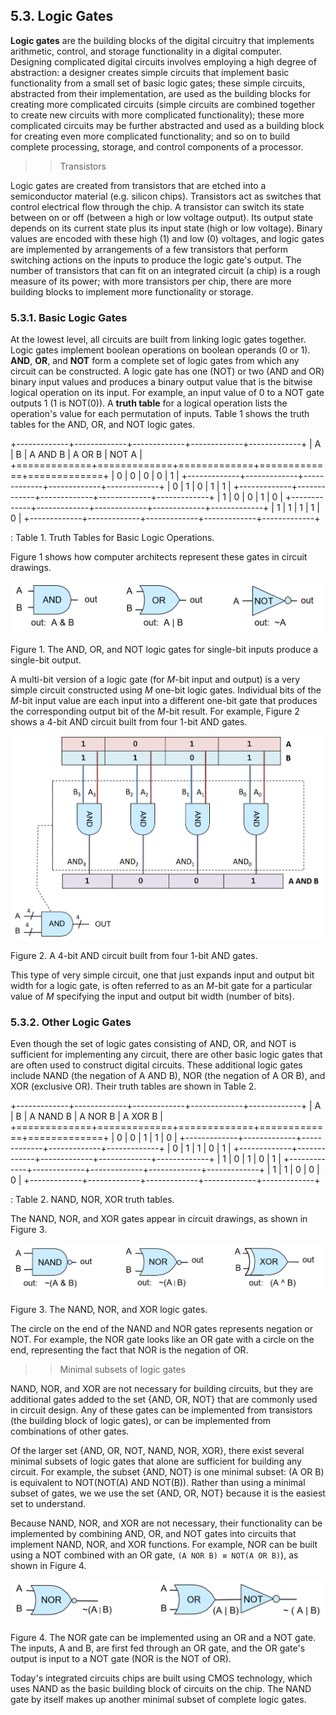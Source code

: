 
## 5.3. Logic Gates 

**Logic gates** are the building blocks of the digital circuitry that
implements arithmetic, control, and storage functionality in a digital
computer. Designing complicated digital circuits involves employing a
high degree of abstraction: a designer creates simple circuits that
implement basic functionality from a small set of basic logic gates;
these simple circuits, abstracted from their implementation, are used as
the building blocks for creating more complicated circuits (simple
circuits are combined together to create new circuits with more
complicated functionality); these more complicated circuits may be
further abstracted and used as a building block for creating even more
complicated functionality; and so on to build complete processing,
storage, and control components of a processor.


>> Transistors


Logic gates are created from transistors that are etched into a
semiconductor material (e.g. silicon chips). Transistors act as switches
that control electrical flow through the chip. A transistor can switch
its state between on or off (between a high or low voltage output). Its
output state depends on its current state plus its input state (high or
low voltage). Binary values are encoded with these high (1) and low (0)
voltages, and logic gates are implemented by arrangements of a few
transistors that perform switching actions on the inputs to produce the
logic gate's output. The number of transistors that can fit on an
integrated circuit (a chip) is a rough measure of its power; with more
transistors per chip, there are more building blocks to implement more
functionality or storage.



### 5.3.1. Basic Logic Gates 

At the lowest level, all circuits are built from linking logic gates
together. Logic gates implement boolean operations on boolean operands
(0 or 1). **AND**, **OR**, and **NOT** form a complete set of logic
gates from which any circuit can be constructed. A logic gate has one
(NOT) or two (AND and OR) binary input values and produces a binary
output value that is the bitwise logical operation on its input. For
example, an input value of 0 to a NOT gate outputs 1 (1 is NOT(0)). A
**truth table** for a logical operation lists the operation's value for
each permutation of inputs. Table 1 shows the truth
tables for the AND, OR, and NOT logic gates.


+-------------+-------------+-------------+-------------+-------------+
| A           | B           | A AND B     | A OR B      | NOT A       |
+=============+=============+=============+=============+=============+
| 0           | 0           | 0           | 0           | 1           |
+-------------+-------------+-------------+-------------+-------------+
| 0           | 1           | 0           | 1           | 1           |
+-------------+-------------+-------------+-------------+-------------+
| 1           | 0           | 0           | 1           | 0           |
+-------------+-------------+-------------+-------------+-------------+
| 1           | 1           | 1           | 1           | 0           |
+-------------+-------------+-------------+-------------+-------------+

: Table 1. Truth Tables for Basic Logic Operations.

Figure 1 shows how computer architects represent these
gates in circuit drawings.




![AND, OR, and NOT logic gates.](_images/gates.png)


Figure 1. The AND, OR, and NOT logic gates for single-bit inputs produce
a single-bit output.


A multi-bit version of a logic gate (for *M*-bit input and output) is a
very simple circuit constructed using *M* one-bit logic gates.
Individual bits of the *M*-bit input value are each input into a
different one-bit gate that produces the corresponding output bit of the
*M*-bit result. For example, Figure 2 shows a 4-bit AND
circuit built from four 1-bit AND gates.




![4-bit AND gate built from 1-bit AND gates.](_images/4bitand.png)


Figure 2. A 4-bit AND circuit built from four 1-bit AND gates.


This type of very simple circuit, one that just expands input and output
bit width for a logic gate, is often referred to as an *M*-bit gate for
a particular value of *M* specifying the input and output bit width
(number of bits).



### 5.3.2. Other Logic Gates 

Even though the set of logic gates consisting of AND, OR, and NOT is
sufficient for implementing any circuit, there are other basic logic
gates that are often used to construct digital circuits. These
additional logic gates include NAND (the negation of A AND B), NOR (the
negation of A OR B), and XOR (exclusive OR). Their truth tables are
shown in Table 2.


+-------------+-------------+-------------+-------------+-------------+
| A           | B           | A NAND B    | A NOR B     | A XOR B     |
+=============+=============+=============+=============+=============+
| 0           | 0           | 1           | 1           | 0           |
+-------------+-------------+-------------+-------------+-------------+
| 0           | 1           | 1           | 0           | 1           |
+-------------+-------------+-------------+-------------+-------------+
| 1           | 0           | 1           | 0           | 1           |
+-------------+-------------+-------------+-------------+-------------+
| 1           | 1           | 0           | 0           | 0           |
+-------------+-------------+-------------+-------------+-------------+

: Table 2. NAND, NOR, XOR truth tables.

The NAND, NOR, and XOR gates appear in circuit drawings, as shown in
Figure 3.




![XOR, NAND, and NOR logic gates.](_images/nandnorxor.png)


Figure 3. The NAND, NOR, and XOR logic gates.


The circle on the end of the NAND and NOR gates represents negation or
NOT. For example, the NOR gate looks like an OR gate with a circle on
the end, representing the fact that NOR is the negation of OR.


>> Minimal subsets of logic gates


NAND, NOR, and XOR are not necessary for building circuits, but they are
additional gates added to the set {AND, OR, NOT} that are commonly used
in circuit design. Any of these gates can be implemented from
transistors (the building block of logic gates), or can be implemented
from combinations of other gates.


Of the larger set {AND, OR, NOT, NAND, NOR, XOR}, there exist several
minimal subsets of logic gates that alone are sufficient for building
any circuit. For example, the subset {AND, NOT} is one minimal subset:
(A OR B) is equivalent to NOT(NOT(A) AND NOT(B)). Rather than using a
minimal subset of gates, we we use the set {AND, OR, NOT} because it is
the easiest set to understand.


Because NAND, NOR, and XOR are not necessary, their functionality can be
implemented by combining AND, OR, and NOT gates into circuits that
implement NAND, NOR, and XOR functions. For example, NOR can be built
using a NOT combined with an OR gate, `(A NOR B) ≡ NOT(A OR B)`), as
shown in Figure 4.




![NOR built from OR and NOT gates: OR output is input to NOT gate](_images/nornotor.png)


Figure 4. The NOR gate can be implemented using an OR and a NOT gate.
The inputs, A and B, are first fed through an OR gate, and the OR gate's
output is input to a NOT gate (NOR is the NOT of OR).


Today's integrated circuits chips are built using CMOS technology, which
uses NAND as the basic building block of circuits on the chip. The NAND
gate by itself makes up another minimal subset of complete logic gates.






